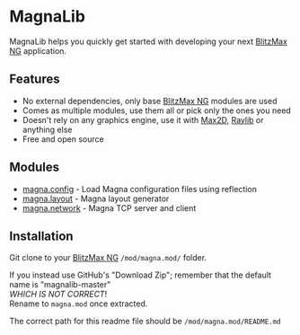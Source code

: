# MagnaLib
MagnaLib helps you quickly get started with developing your next [BlitzMax NG](https://blitzmax.org/) application.

## Features
* No external dependencies, only base [BlitzMax NG](https://blitzmax.org/) modules are used
* Comes as multiple modules, use them all or pick only the ones you need
* Doesn't rely on any graphics engine, use it with [Max2D](https://blitzmax.org/docs/en/api/brl/brl.max2d/), [Raylib](https://github.com/bmx-ng/ray.mod) or anything else
* Free and open source

## Modules
* [magna.config](/config.mod) - Load Magna configuration files using reflection
* [magna.layout](/layout.mod) - Magna layout generator
* [magna.network](/network.mod) - Magna TCP server and client

## Installation
Git clone to your [BlitzMax NG](https://blitzmax.org/) `/mod/magna.mod/` folder.

If you instead use GitHub's "Download Zip"; remember that the default name is "magnalib-master"\
_WHICH IS NOT CORRECT_!\
Rename to `magna.mod` once extracted.

The correct path for this readme file should be `/mod/magna.mod/README.md`
